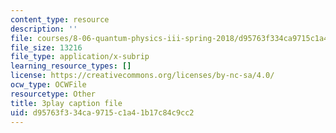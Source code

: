 ```yaml
---
content_type: resource
description: ''
file: courses/8-06-quantum-physics-iii-spring-2018/d95763f334ca9715c1a41b17c84c9cc2_MtK9rIbdlis.srt
file_size: 13216
file_type: application/x-subrip
learning_resource_types: []
license: https://creativecommons.org/licenses/by-nc-sa/4.0/
ocw_type: OCWFile
resourcetype: Other
title: 3play caption file
uid: d95763f3-34ca-9715-c1a4-1b17c84c9cc2
---
```

